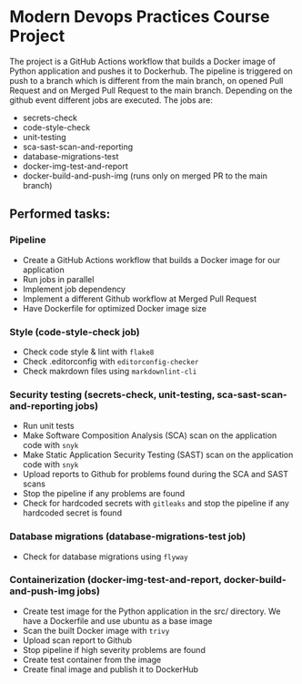 # Modern Devops Practices Course Project

The project is a GitHub Actions workflow that builds a Docker image of Python application and pushes it to Dockerhub. The pipeline is triggered on push to a branch which is different from the main branch, on opened Pull Request and on Merged Pull Request to the main branch. Depending on the github event different jobs are executed. The jobs are: 
 - secrets-check 
 - code-style-check 
 - unit-testing 
 - sca-sast-scan-and-reporting 
 - database-migrations-test 
 - docker-img-test-and-report 
 - docker-build-and-push-img (runs only on merged PR to the main branch)

 ## Performed tasks:

 ### Pipeline
- Create a GitHub Actions workflow that builds a Docker image for our application
- Run jobs in parallel
- Implement job dependency
- Implement a different Github workflow at Merged Pull Request
- Have Dockerfile for optimized Docker image size

### Style (code-style-check job)
- Check code style & lint with `flake8`
- Check .editorconfig with `editorconfig-checker`
- Check makrdown files using `markdownlint-cli`

### Security testing (secrets-check, unit-testing, sca-sast-scan-and-reporting jobs)
- Run unit tests
- Make Software Composition Analysis (SCA) scan on the application code with `snyk`
- Make Static Application Security Testing (SAST) scan on the application code with `snyk`
- Upload reports to Github for problems found during the SCA and SAST scans
- Stop the pipeline if any problems are found
- Check for hardcoded secrets with `gitleaks` and stop the pipeline if any hardcoded secret is found

### Database migrations (database-migrations-test job)
- Check for database migrations using `flyway`

### Containerization (docker-img-test-and-report, docker-build-and-push-img jobs)
- Create test image for the Python application in the src/ directory. We have a Dockerfile and use ubuntu as a base image
- Scan the built Docker image with `trivy`
- Upload scan report to Github
- Stop pipeline if high severity problems are found
- Create test container from the image
- Create final image and publish it to DockerHub